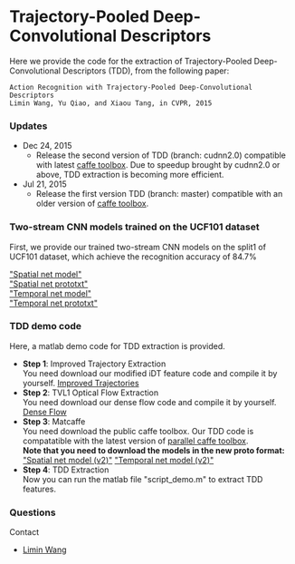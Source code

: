 # Trajectory-Pooled Deep-Convolutional Descriptors
Here we provide the code for the extraction of Trajectory-Pooled Deep-Convolutional Descriptors (TDD), from the following paper:

    Action Recognition with Trajectory-Pooled Deep-Convolutional Descriptors
    Limin Wang, Yu Qiao, and Xiaou Tang, in CVPR, 2015
### Updates
- Dec 24, 2015
  * Release the second version of TDD (branch: cudnn2.0) compatible with latest [caffe toolbox](https://github.com/yjxiong/caffe). Due to speedup brought by cudnn2.0 or above, TDD extraction is becoming more efficient.
- Jul 21, 2015
  * Release the first version TDD (branch: master) compatible with an older version of [caffe toolbox](https://github.com/wanglimin/caffe).

### Two-stream CNN models trained on the UCF101 dataset
First, we provide our trained two-stream CNN models on the split1 of UCF101 dataset, which achieve the recognition accuracy of 84.7%

["Spatial net model"](http://mmlab.siat.ac.cn/tdd/spatial.caffemodel) </br> 
["Spatial net prototxt"](http://mmlab.siat.ac.cn/tdd/spatial_cls.prototxt) </br>
["Temporal net model"](http://mmlab.siat.ac.cn/tdd/temporal.caffemodel) </br>
["Temporal net prototxt"](http://mmlab.siat.ac.cn/tdd/temporal_cls.prototxt)

### TDD demo code
Here, a matlab demo code for TDD extraction is provided.

- **Step 1**: Improved Trajectory Extraction </br>
You need download our modified iDT feature code and compile it by yourself. [Improved Trajectories](https://github.com/wanglimin/improved_trajectory)
- **Step 2**: TVL1 Optical Flow Extraction </br>
You need download our dense flow code and compile it by yourself. [Dense Flow](https://github.com/wanglimin/dense_flow)
- **Step 3**: Matcaffe  </br>
You need download the public caffe toolbox. Our TDD code is compatatible with the latest version of [parallel caffe toolbox](https://github.com/yjxiong/caffe). </br>
**Note that you need to download the models in the new proto format:** </br>
["Spatial net model (v2)"](http://mmlab.siat.ac.cn/tdd/spatial_v2.caffemodel) ["Temporal net model (v2)"](http://mmlab.siat.ac.cn/tdd/temporal_v2.caffemodel) </br>
- **Step 4**: TDD Extraction </br>
Now you can run the matlab file "script_demo.m" to extract TDD features.


### Questions
Contact 
- [Limin Wang](http://wanglimin.github.io/)

